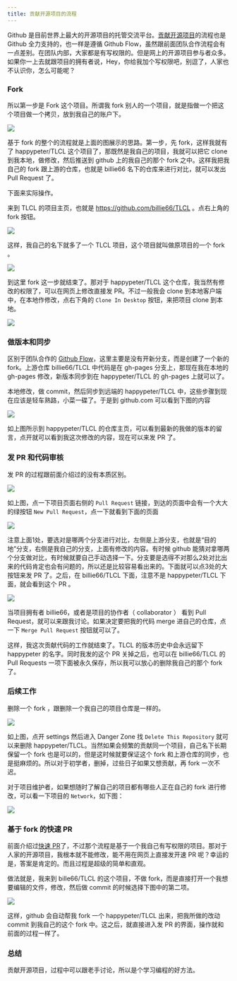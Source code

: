 ```yaml
---
title: 贡献开源项目的流程
---
```


Github 是目前世界上最大的开源项目的托管交流平台。[贡献开源项目](https://guides.github.com/activities/contributing-to-open-source/)的流程也是 Github 全力支持的，也一样是遵循 Github Flow，虽然跟前面团队合作流程会有一点差别。在团队内部，大家都是有写权限的。但是网上的开源项目参与者众多。如果你一上去就跟项目的拥有者说，Hey，你给我加个写权限吧，别逗了，人家也不认识你，怎么可能呢？

### Fork

所以第一步是 Fork 这个项目。所谓我 fork 别人的一个项目，就是指做一个把这个项目做一个拷贝，放到我自己的账户下。

![](images/fork_flow/flow.png)

基于 fork 的整个的流程就是上面的图展示的思路。第一步，先 fork，这样我就有了 happypeter/TLCL 这个项目了，那既然是我自己的项目，我就可以把它 clone 到我本地，做修改，然后推送到 github 上的我自己的那个 fork 之中。这样我把我自己的 fork 跟上游的仓库，也就是 billie66 名下的仓库来进行对比，就可以发出 Pull Request 了。

下面来实际操作。

来到 TLCL 的项目主页，也就是 <https://github.com/billie66/TLCL> 。点右上角的 fork 按钮。

![](images/fork_flow/fork.png)

这样，我自己的名下就多了一个 TLCL 项目，这个项目就叫做原项目的一个 fork 。

![](images/fork_flow/my_fork.png)

到这里 fork 这一步就结束了。那对于 happypeter/TLCL 这个仓库，我当然有修改的权限了，可以在网页上修改直接发 PR。不过一般我会 clone 到本地客户端中，在本地作修改，点右下角的 `Clone In Desktop` 按钮，来把项目 clone 到本地。

![](images/fork_flow/cloning.png)

### 做版本和同步

区别于团队合作的 [Github Flow](http://gitbeijing.com/flow/)，这里主要是没有开新分支，而是创建了一个新的 fork。上游仓库 billie66/TLCL 中代码是在 gh-pages 分支上，那现在我在本地的 gh-pages 修改，新版本同步到在 happypeter/TLCL 的 gh-pages 上就可以了。

本地修改，做 commit，然后同步到远端的 happypeter/TLCL 中，这些步骤到现在应该是轻车熟路，小菜一碟了。于是到 github.com 可以看到下图的内容

![](images/fork_flow/my_commit.png)

如上图所示到 happypeter/TLCL 的仓库主页，可以看到最新的我做的版本的留言，点开就可以看到我这次修改的内容，现在可以来发 PR 了。

### 发 PR 和代码审核

发 PR 的过程跟前面介绍过的没有本质区别。

![](images/fork_flow/new_pr.png)

如上图，点一下项目页面右侧的 `Pull Request` 链接，到达的页面中会有一个大大的绿按钮 `New Pull Request`，点一下就看到下面的页面

![](images/fork_flow/new_pr_view.png)

注意上面1处，要选对是哪两个分支进行对比，左侧是上游分支，也就是“目的地”分支，右侧是我自己的分支，上面有修改的内容。有时候 github 能猜对拿哪两个分支做对比，有时候就要自己手动选择一下。分支要是选得不对那么2处对比出来的代码肯定也会有问题的，所以还是比较容易看出来的。下面就可以点3处的大按钮来发 PR 了。之后，在 billie66/TLCL 下面，注意不是 happypeter/TLCL 下面，就会看到这个 PR 。 

![](images/fork_flow/final_pr.png)

当项目拥有者 billie66，或者是项目的协作者（ collaborator ） 看到 Pull Request，就可以来跟我讨论。如果决定要把我的代码 merge 进自己的仓库，点一下 `Merge Pull Request` 按钮就可以了。

这样，我这次贡献代码的工作就结束了。TLCL 的版本历史中会永远留下 happypeter 的名字。同时我发的这个 PR 关掉之后，也可以在 billie66/TLCL 的 Pull Requests 一项下面被永久保存，所以我可以放心的删除我自己的那个 fork 了。

<!-- 也有时候 merge 按钮是黑的，因为有 confilcts 这个后面可以考虑讲讲 -->

### 后续工作

删除一个 fork ，跟删除一个我自己的项目仓库是一样的。

![](images/fork_flow/delete_repo.png)

如上图，点开 settings 然后进入 Danger Zone 找 `Delete This Repository` 就可以来删除 happypeter/TLCL。当然如果会频繁的贡献同一个项目，自己名下长期保留一个 fork 也是可以的，但是这时候就要保证这个 fork 和上游仓库的同步，也是挺麻烦的。所以对于初学者，删掉，过些日子如果又想贡献，再 fork 一次不迟。

对于项目维护者，如果想随时了解自己的项目都有哪些人正在自己的 fork 进行修改，可以看一下项目的 `Network`，如下图：

![](images/fork_flow/network.png)

### 基于 fork 的快速 PR

前面介绍过[快速 PR]((https://github.com/blog/1945-quick-pull-requests))了，不过那个流程是基于一个我自己有写权限的项目。那对于人家的开源项目，我根本就不能修改，能不用在网页上直接发开速 PR 呢？幸运的是，答案是肯定的。而且过程是超级的简单和直观。

做法就是，我来到 bille66/TLCL 的这个项目，不做 fork，而是直接打开一个我想要编辑的文件，修改，然后做 commit 的时候选择下图中的第二项。

![](images/fork_flow/fork_quick_pr.png)

这样，github 会自动帮我 fork 一个 happypeter/TLCL 出来，把我所做的改动 commit 到我自己的这个 fork 中。这之后，就直接进入发 PR 的界面，操作就和前面的过程一样了。

### 总结
贡献开源项目，过程中可以跟老手讨论，所以是个学习编程的好方法。
